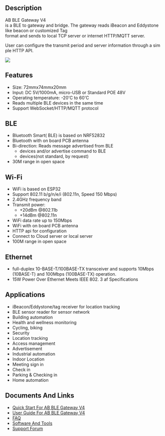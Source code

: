 ## Description

AB BLE Gateway V4 is a BLE to gateway and bridge. The gateway reads iBeacon and Eddystone like beacon or customized Tag format and sends to local TCP server or internet HTTP/MQTT server.

User can configure the transmit period and server information through a simple HTTP API.

<img src="http://7fvk57.com1.z0.glb.clouddn.com/gateway41.jpg-640.jpg">

## Features

  - Size: 72mmx74mmx20mm
  - Input: DC 5V/1000mA, micro-USB or Standard POE 48V
  - Operating temperature: -20'C to 60'C
  - Reads multiple BLE devices in the same time
  - Support WebSocket/HTTP/MQTT protocol

## BLE

  - Bluetooth Smart( BLE) is based on NRF52832 
  - Bluetooth with on board PCB antenna
  - Bi-direction: Reads message advertised from BLE
      - devices and/or advertise command to BLE
      - devices(not standard, by request)
  - 30M range in open space

## Wi-Fi

  - WiFi is based on ESP32
  - Support 802.11 b/g/n/e/i (802.11n, Speed 150 Mbps)
  - 2.4GHz frequency band
  - Transmit power:
      - \+20dBm @802.11b
      - \+14dBm @802.11n
  - WiFi data rate up to 150Mbps
  - WiFi with on board PCB antenna
  - HTTP api for configuration
  - Connect to Cloud server or local server
  - 100M range in open space

## Ethernet

  - full-duplex 10-BASE-T/100BASE-TX transceiver and supports 10Mbps
    (10BASE-T) and 100Mbps (100BASE-TX) operation.
  - 15W Power Over Ethernet Meets IEEE 802. 3 af Specifications

## Applications

  - iBeacon/Eddystone/tag receiver for location tracking
  - BLE sensor reader for sensor network
  - Building automation
  - Health and wellness monitoring
  - Cycling, biking
  - Security
  - Location tracking
  - Access management
  - Advertisement
  - Industrial automation
  - Indoor Location
  - Meeting sign in
  - Check in
  - Parking & Checking in
  - Home automation

## Documents And Links

  - [Quick Start For AB BLE Gateway
    V4](Quick_Start_For_AB_BLE_Gateway_V4.md)
  - [User Guide For AB BLE Gateway
    V4](User_Guide_For_AB_BLE_Gateway_V4.md)
  - [FAQ](FAQ_For_AB_BLE_Gateway_V4.md)
  - [Software And Tools](Software_AB_BLE_Gateway_V4.md)
  - [Support Forum](http://bbs.aprbrother.com/c/wifi)

